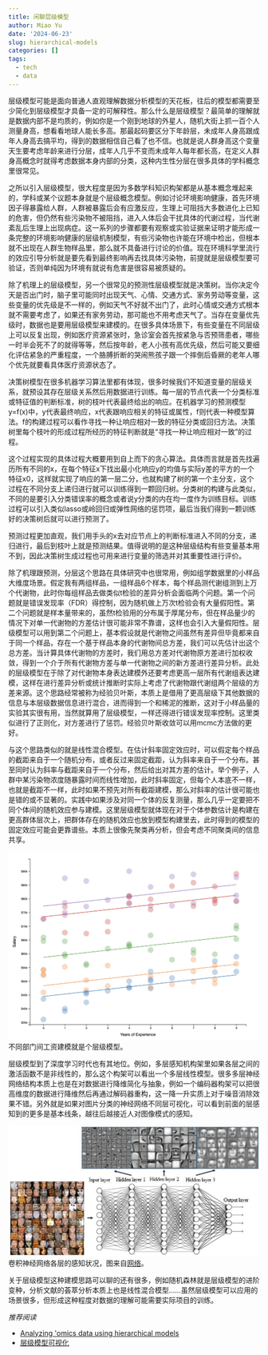 ```yaml
---
title: 闲聊层级模型
author: Miao Yu
date: '2024-06-23'
slug: hierarchical-models
categories: []
tags:
  - tech
  - data
---
```


层级模型可能是面向普通人直观理解数据分析模型的天花板，往后的模型都需要至少简化到层级模型才具备一定的可解释性。那么什么是层级模型？最简单的理解就是数据内部不是均质的，例如你是一个刚到地球的外星人，随机大街上抓一百个人测量身高，想看看地球人能长多高。那最起码要区分下年龄层，未成年人身高跟成年人身高去搞平均，得到的数据相信自己看了也不信。也就是说人群身高这个变量天生要考虑年龄来进行分层，成年人几乎不变而未成年人每年都长高，在定义人群身高概念时就得考虑数据本身内部的分类，这种内生性分层在很多具体的学科概念里很常见。

之所以引入层级模型，很大程度是因为多数学科知识构架都是从基本概念堆起来的，学科或某个议题本身就是个层级概念模型。例如讨论环境影响健康，首先环境因子得暴露给人群，人群被暴露后会有应激反应，生理上可阻挡大多数进化上已知的危害，但仍然有些污染物不被阻挡，进入人体后会干扰具体的代谢过程，当代谢紊乱后生理上出现病症。这一系列的步骤都要有观察或实验证据来证明才能形成一条完整的环境影响健康的层级机制模型，有些污染物也许能在环境中检出，但根本就不出现在人群生物样品里，那么就不具备进行讨论的价值。现在环境科学里流行的效应引导分析就是要先看到最终影响再去找具体污染物，前提就是层级模型要可验证，否则单纯因为环境有就说有危害是很容易被质疑的。

除了机理上的层级模型，另一个很常见的预测性层级模型就是决策树。当你决定今天是否出门时，脑子里可能同时出现天气、心情、交通方式、家务劳动等变量，这些变量的优先级是不一样的，例如天气不好就不出门了，此时心情或交通方式根本就不需要考虑了，如果还有家务劳动，那可能也不用考虑天气了。当存在变量优先级时，数据也是要用层级模型来建模的。在很多具体场景下，有些变量在不同层级上可以反复出现，例如医疗资源紧张时，急诊室会首先按紧急与否预筛患者，哪些一时半会死不了的就得等等，然后按年龄，老人小孩有高优先级，然后可能又要细化评估紧急的严重程度，一个胳膊折断的哭闹熊孩子跟一个摔倒后昏厥的老年人哪个优先就要看具体医疗资源状态了。

决策树模型在很多机器学习算法里都有体现，很多时候我们不知道变量的层级关系，就预设其存在层级关系然后用数据进行训练。每一层的节点代表一个分类标准或特征值的判断标准，树的枝叶代表最终给出的响应。在机器学习的预测模型y=f(x)中，y代表最终响应，x代表跟响应相关的特征或属性，f则代表一种模型算法。f的构建过程可以看作寻找一种让响应相对一致的特征分类或回归方法。决策树里每个枝叶的形成过程所经历的特征判断就是“寻找一种让响应相对一致”的过程。

这个过程实现的具体过程大概要用到自上而下的贪心算法。具体而言就是首先找遍历所有不同的x，在每个特征x下找出最小化响应y的均值与实际y差的平方的一个特征x0，这样就实现了响应的第一层二分，也就构建了树的第一个主分支，这个过程在不同分支上递归进行就可以训练得到一颗回归树。分类树的构建与此类似，不同的是要引入分类错误率的概念或者说y分类的内在均一度作为训练目标。训练过程可以引入类似lasso或岭回归或弹性网络的惩罚项，最后当我们得到一颗训练好的决策树后就可以进行预测了。

预测过程更加直观，我们用手头的x去对应节点上的判断标准进入不同的分支，递归进行，最后到枝叶上就是预测结果。值得说明的是这种层级结构有些变量基本用不到，因此决策树生成过程也可用来进行变量的筛选并对其重要性进行评价。

除了机理跟预测，分层这个思路在具体研究中也很常用，例如组学数据里的小样品大维度场景。假定我有两组样品，一组样品6个样本，每个样品测代谢组测到上万个代谢物，此时你每组样品去做类似t检验的差异分析会面临两个问题。第一个问题就是错误发现率（FDR）得控制，因为随机做上万次t检验会有大量假阳性。第二个问题就是样本量带来的，虽然t检验用的分布属于厚尾分布，但在样品量少的情况下对单一代谢物的方差估计很可能非常不靠谱，这样也会引入大量假阳性。层级模型可以用到第二个问题上，基本假设就是代谢物之间虽然有差异但毕竟都来自于同一个样品，存在一个基于样品本身的代谢物间总方差，我们可以先估计出这个总方差。当计算具体代谢物的方差时，我们用总方差对代谢物原方差进行加权收敛，得到一个介于所有代谢物方差与单一代谢物之间的新方差进行差异分析。此处的层级模型在于除了对代谢物本身表达建模外还要考虑更高一层所有代谢组表达建模，这样在进行差异分析或统计推断时实际上考虑了代谢物跟代谢组两个层级的方差来源。这个思路经常被称为经验贝叶斯，本质上是借用了更高层级下其他数据的信息与本层级数据信息进行混合，进而得到一个和稀泥的推断，这对于小样品量的实验其实很有用，当然就算用了层级模型，一样还得进行错误发现率控制。这里类似进行了正则化，对方差进行了惩罚。经验贝叶斯收敛可以用mcmc方法做的更好。

与这个思路类似的就是线性混合模型。在估计斜率固定效应时，可以假定每个样品的截距来自于一个随机分布，或者反过来固定截距，认为斜率来自于一个分布。甚至同时认为斜率与截距来自于一个分布，然后给出对其方差的估计。举个例子，人群中某污染物浓度随暴露时间而线性增加，此时斜率固定，但每个人本底不一样，也就是截距不一样，此时如果不预先对所有截距建模，那么对斜率的估计很可能也是错的或不显著的。实践中如果涉及对同一个体的反复测量，那么几乎一定要把不同个体间的随机效应参与建模。这里层级模型就体现在对于个体参数估计是构建在更高群体层次上，把群体存在的随机效应也放到模型构建里去，此时得到的模型的固定效应可能会更靠谱些。本质上很像先聚类再分析，但会考虑不同聚类间的信息共享。

![](images/LMM.png)
不同部门间工资建模就是个层级模型。

层级模型到了深度学习时代也有其地位。例如，多层感知机构架里如果各层之间的激活函数不是非线性的，那么这个构架可以看出一个多层线性模型。很多多层神经网络结构本质上也是在对数据进行降维简化与抽象，例如一个编码器构架可以把很高维度的数据进行降维然后再通过解码器重构，这一降一升实质上对于噪音消除效果不错。另外就是如果对图片分类的神经网络不同层可视化，可以看到前面的层感知到的更多是基本线条，越往后越接近人对图像模式的感知。

![](images/Features-obtained-for-face-recognition-application-in-hidden-layers-of-CNN-9.png)
卷积神经网络各层的感知状况，图来自[网络](https://dergipark.org.tr/en/pub/aita/issue/70791/1137977)。

关于层级模型这种建模思路可以聊的还有很多，例如随机森林就是层级模型的进阶变种，分析文献的荟萃分析本质上也是线性混合模型……虽然层级模型可以应用的场景很多，但形成这种程度对数据的理解可能需要实际项目的训练。

*推荐阅读*

- [Analyzing 'omics data using hierarchical models](https://www.nature.com/articles/nbt.1619)
- [层级模型可视化](http://mfviz.com/hierarchical-models/)
